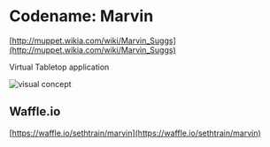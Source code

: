 Codename: Marvin
================

[http://muppet.wikia.com/wiki/Marvin_Suggs](http://muppet.wikia.com/wiki/Marvin_Suggs)

Virtual Tabletop application

![visual concept](https://raw.githubusercontent.com/sethtrain/marvin/master/design/concept.png?token=AAAD_Ul2nhdApBOFoQPsyw-H_C6o4uFKks5XP9BIwA%3D%3D)

Waffle.io
---------
[https://waffle.io/sethtrain/marvin](https://waffle.io/sethtrain/marvin)
